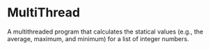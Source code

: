 MultiThread
===========

A multithreaded program that calculates the statical values (e.g., the average, maximum, and minimum) for a list of integer numbers. 
